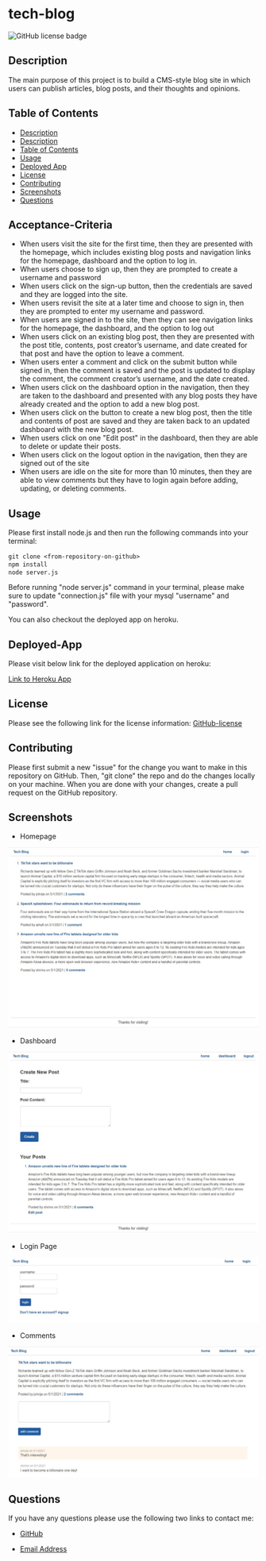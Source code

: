 # tech-blog

![GitHub license badge](https://img.shields.io/badge/license-MIT-blue.svg)

## Description

The main purpose of this project is to build a CMS-style blog site in which users can publish articles, blog posts, and their thoughts and opinions.

## Table of Contents
* [Description](#description)
* [Description](#acceptance-criteria)
* [Table of Contents](#table-of-contents)
* [Usage](#usage)
* [Deployed App](#deployed-app)
* [License](#license)
* [Contributing](#contributing)
* [Screenshots](#screenshots)
* [Questions](#questions)

## Acceptance-Criteria

* When users visit the site for the first time, then they are presented with the homepage, which includes existing blog posts and navigation links for the homepage, dashboard and the option to log in.
* When users choose to sign up, then they are prompted to create a username and password
* When users click on the sign-up button, then the credentials are saved and they are logged into the site.
* When users revisit the site at a later time and choose to sign in, then they are prompted to enter my username and password.
* When users are signed in to the site, then they can see navigation links for the homepage, the dashboard, and the option to log out
* When users click on an existing blog post, then they are presented with the post title, contents, post creator’s username, and date created for that post and have the option to leave a comment.
* When users enter a comment and click on the submit button while signed in, then the comment is saved and the post is updated to display the comment, the comment creator’s username, and the date created.
* When users click on the dashboard option in the navigation, then they are taken to the dashboard and presented with any blog posts they have already created and the option to add a new blog post.
* When users click on the button to create a new blog post, then the title and contents of post are saved and they are taken back to an updated dashboard with the new blog post.
* When users click on one "Edit post" in the dashboard, then they are able to delete or update their posts.
* When users click on the logout option in the navigation, then they are signed out of the site
* When users are idle on the site for more than 10 minutes, then they are able to view comments but they have to login again before adding, updating, or deleting comments.

## Usage
Please first install node.js and then run the following commands into your terminal: 

```
git clone <from-repository-on-github>
npm install
node server.js
```
Before running "node server.js" command in your terminal, please make sure to update "connection.js" file with your mysql "username" and "password".

You can also checkout the deployed app on heroku.

## Deployed-App

Please visit below link for the deployed application on heroku: 

[Link to Heroku App]()

## License
Please see the following link for the license information: 
[GitHub-license](./utils/license-MIT.txt)

## Contributing
Please first submit a new "issue" for the change you want to make in this repository on GitHub. Then, "git clone" the repo and do the changes locally on your machine. When you are done with your changes, create a pull request on the GitHub repository.

## Screenshots

* Homepage

![alt=homepage](./utils/images/homepage.JPG)

* Dashboard

![alt=dashboard](./utils/images/dashboard.JPG)

* Login Page

![alt=login](./utils/images/login.JPG)

* Comments

![alt=comments](./utils/images/comments.JPG)


## Questions
If you have any questions please use the following two links to contact me:

* [GitHub](https://github.com/sshahram)

* [Email Address](mailto:shirin.shahram23@gmail.com)